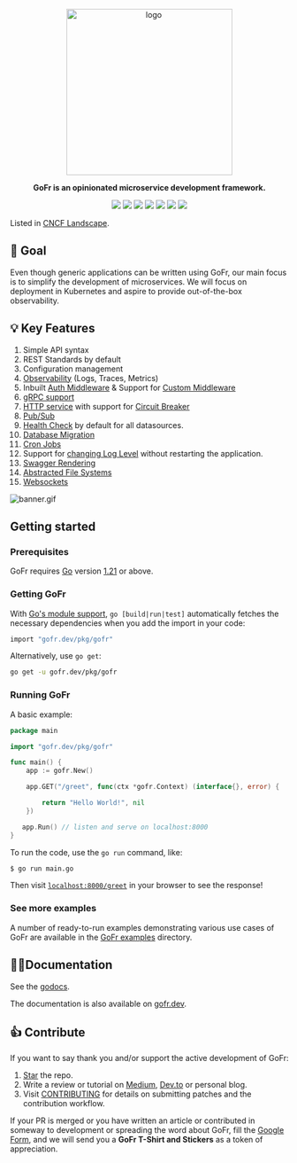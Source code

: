 <p align="center">
<img align="center" width="300" alt="logo" src="https://github.com/gofr-dev/gofr/assets/44036979/916fe7b1-42fb-4af1-9e0b-4a7a064c243c">
</p>
<p align="center"><b>
GoFr is an opinionated microservice development framework.</b></p>

<div align=center>
<a href="https://pkg.go.dev/gofr.dev"><img src="https://img.shields.io/badge/%F0%9F%93%9A%20godoc-pkg-00ACD7.svg?color=00ACD7&style=flat-square"></a>
<a href="https://gofr.dev/docs"><img src="https://img.shields.io/badge/%F0%9F%92%A1%20gofr-docs-00ACD7.svg?style=flat-square"></a>
<a href="https://codeclimate.com/github/gofr-dev/gofr/maintainability"><img src="https://api.codeclimate.com/v1/badges/58c8d0443a3d08c59c07/maintainability" /></a>
<a href="https://codeclimate.com/github/gofr-dev/gofr/test_coverage"><img src="https://api.codeclimate.com/v1/badges/58c8d0443a3d08c59c07/test_coverage" /></a>
<a href="https://goreportcard.com/report/gofr.dev"><img src="https://goreportcard.com/badge/gofr.dev"></a>
<a href="https://opensource.org/licenses/Apache-2.0"><img src="https://img.shields.io/badge/License-Apache_2.0-blue.svg"></a>
<a href="https://discord.gg/wsaSkQTdgq"><img src="https://img.shields.io/badge/discord-join-7289DA.svg?logo=discord&longCache=true&style=flat" /></a>
</div>


Listed in [CNCF Landscape](https://landscape.cncf.io/?selected=go-fr).

## 🎯 Goal
Even though generic applications can be written using GoFr, our main focus is to simplify the development of microservices.
We will focus on deployment in Kubernetes and aspire to provide out-of-the-box observability.

## 💡 Key Features

1. Simple API syntax
2. REST Standards by default
3. Configuration management
4. [Observability](https://gofr.dev/docs/quick-start/observability) (Logs, Traces, Metrics)
5. Inbuilt [Auth Middleware](https://gofr.dev/docs/advanced-guide/http-authentication) & Support for [Custom Middleware](https://gofr.dev/docs/advanced-guide/middlewares)
6. [gRPC support](https://gofr.dev/docs/advanced-guide/grpc)
7. [HTTP service](https://gofr.dev/docs/advanced-guide/http-communication) with support for [Circuit Breaker](https://gofr.dev/docs/advanced-guide/circuit-breaker)
8. [Pub/Sub](https://gofr.dev/docs/advanced-guide/using-publisher-subscriber)
9. [Health Check](https://gofr.dev/docs/advanced-guide/monitoring-service-health) by default for all datasources.
10. [Database Migration](https://gofr.dev/docs/advanced-guide/handling-data-migrations)
11. [Cron Jobs](https://gofr.dev/docs/advanced-guide/using-cron)
12. Support for [changing Log Level](https://gofr.dev/docs/advanced-guide/remote-log-level-change) without restarting the application.
13. [Swagger Rendering](https://gofr.dev/docs/advanced-guide/swagger-documentation)
14. [Abstracted File Systems](https://gofr.dev/docs/advanced-guide/handling-file)
15. [Websockets](https://gofr.dev/docs/advanced-guide/handling-file)

![banner.gif](.github/banner.gif)

## Getting started
### Prerequisites
GoFr requires [Go](https://go.dev/) version [1.21](https://go.dev/doc/devel/release#go1.21.0) or above.

### Getting GoFr
With [Go's module support](https://go.dev/wiki/Modules#how-to-use-modules), `go [build|run|test]` automatically fetches the necessary dependencies when you add the import in your code:

```sh
import "gofr.dev/pkg/gofr"
```

Alternatively, use `go get`:

```sh
go get -u gofr.dev/pkg/gofr
```
### Running GoFr
A basic example:
```go
package main

import "gofr.dev/pkg/gofr"

func main() {
    app := gofr.New()

    app.GET("/greet", func(ctx *gofr.Context) (interface{}, error) {

        return "Hello World!", nil
    })

   app.Run() // listen and serve on localhost:8000 
}
```

To run the code, use the `go run` command, like:

```sh
$ go run main.go
```

Then visit [`localhost:8000/greet`](http://localhost:8000/greet) in your browser to see the response!

### See more examples
A number of ready-to-run examples demonstrating various use cases of GoFr are available in the [GoFr examples](https://github.com/gofr-dev/gofr/tree/development/examples) directory.

## 👩‍💻Documentation
See the  [godocs](https://pkg.go.dev/gofr.dev).

The documentation is also available on  [gofr.dev](https://gofr.dev/docs).

## 👍 Contribute
If you want to say thank you and/or support the active development of GoFr:

1. [Star](https://docs.github.com/en/get-started/exploring-projects-on-github/saving-repositories-with-stars) the repo.
2. Write a review or tutorial on [Medium](https://medium.com/), [Dev.to](https://dev.to/) or personal blog.
3. Visit [CONTRIBUTING](CONTRIBUTING.md) for details on submitting patches and the contribution workflow.

If your PR is merged or you have written an article or contributed in someway to development or spreading the word about GoFr, fill the [Google Form](https://forms.gle/R1Yz7ZzY3U5WWTgy5), and we will send you a <b>GoFr T-Shirt and Stickers</b> as a token of appreciation.
